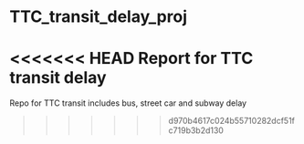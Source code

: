 # TTC_transit_delay_proj
<<<<<<< HEAD
Report for TTC transit delay 
=======
Repo for TTC transit includes bus, street car and subway delay 
>>>>>>> d970b4617c024b55710282dcf51fc719b3b2d130
